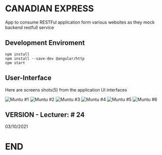 # CANADIAN EXPRESS

App to consume RESTFul application form various websites as they mock backend restfull service

## Development Enviroment

```
npm install
npm install --save-dev @angular/http
npm start

```

## User-Interface

Here are screens shots(5) from the application UI interfaces

![ Muntu #1 ](https://github.com/LINOSNCHENA/Angular-Search-for-product-brewers/blob/master/UXview/page1.png)
![ Muntu #2 ](https://github.com/LINOSNCHENA/Angular-Search-for-product-brewers/blob/master/UXview/page2.png)
![ Muntu #3 ](https://github.com/LINOSNCHENA/Angular-Search-for-product-brewers/blob/master/UXview/page3.png)
![ Muntu #4 ](https://github.com/LINOSNCHENA/Angular-Search-for-product-brewers/blob/master/UXview/page4.png)
![ Muntu #5 ](https://github.com/LINOSNCHENA/Angular-Search-for-product-brewers/blob/master/UXview/page5.png)
![ Muntu #6 ](https://github.com/LINOSNCHENA/Angular-Search-for-product-brewers/blob/master/UXview/page6.png)

## VERSION - Lecturer: # 24

03/10/2021

# END
